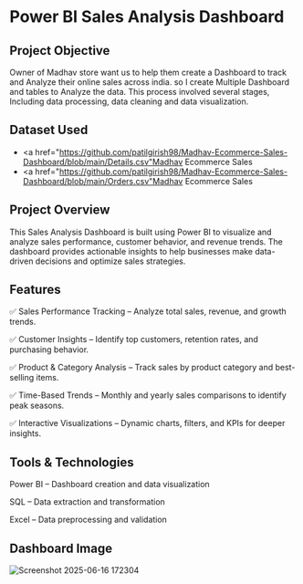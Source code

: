 # Power BI Sales Analysis Dashboard
## Project Objective
Owner of Madhav store want us to help them create a Dashboard to track and Analyze their online sales across india. so I create Multiple Dashboard and tables to Analyze the data. This process involved several stages, Including data processing, data cleaning and data visualization.

## Dataset Used
- <a href="https://github.com/patilgirish98/Madhav-Ecommerce-Sales-Dashboard/blob/main/Details.csv"Madhav Ecommerce Sales</a>
- <a href="https://github.com/patilgirish98/Madhav-Ecommerce-Sales-Dashboard/blob/main/Orders.csv"Madhav Ecommerce Sales</a>

## Project Overview

   This Sales Analysis Dashboard is built using Power BI to visualize and analyze sales performance, customer behavior, and revenue trends. The dashboard provides actionable insights to help businesses make data-      driven decisions and optimize sales strategies.

## Features 

✅ Sales Performance Tracking – Analyze total sales, revenue, and growth trends.

✅ Customer Insights – Identify top customers, retention rates, and purchasing behavior.

✅ Product & Category Analysis – Track sales by product category and best-selling items.

✅ Time-Based Trends – Monthly and yearly sales comparisons to identify peak seasons.

✅ Interactive Visualizations – Dynamic charts, filters, and KPIs for deeper insights.

## Tools & Technologies

 Power BI – Dashboard creation and data visualization
 
 SQL – Data extraction and transformation
 
 Excel – Data preprocessing and validation

 ## Dashboard Image 

 ![Screenshot 2025-06-16 172304](https://github.com/user-attachments/assets/871aefc6-2011-4604-b219-290829c3f0d9)


